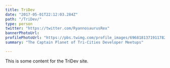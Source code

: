 ```yaml
---
title: TriDev
date: "2017-05-01T22:12:03.284Z"
path: "/TriDev/"
type: person
twitter: "https://twitter.com/RyannosaurusRex"
bannerPhotoUrl: 
profilePhotoUrl: "https://pbs.twimg.com/profile_images/696818137191178240/JFL0mYg3_400x400.jpg"
summary: "The Captain Planet of Tri-Cities Developer Meetups"

---
```


This is some content for the TriDev site.
